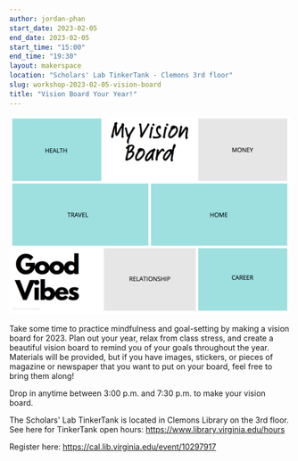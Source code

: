 ```yaml
---
author: jordan-phan
start_date: 2023-02-05
end_date: 2023-02-05
start_time: "15:00"
end_time: "19:30"
layout: makerspace
location: "Scholars' Lab TinkerTank - Clemons 3rd floor"
slug: workshop-2023-02-05-vision-board
title: "Vision Board Your Year!"
---
```


![Vision Board Your Year!](/assets/post-media/workshops/vision-board.png)

Take some time to practice mindfulness and goal-setting by making a vision board for 2023. Plan out your year, relax from class stress, and create a beautiful vision board to remind you of your goals throughout the year. Materials will be provided, but if you have images, stickers, or pieces of magazine or newspaper that you want to put on your board, feel free to bring them along!

Drop in anytime between 3:00 p.m. and 7:30 p.m. to make your vision board. 

The Scholars' Lab TinkerTank is located in Clemons Library on the 3rd floor. See here for TinkerTank open hours: <a href="https://www.library.virginia.edu/hours">https://www.library.virginia.edu/hours</a>

Register here: [https://cal.lib.virginia.edu/event/10297917 ](https://cal.lib.virginia.edu/event/10297917)

